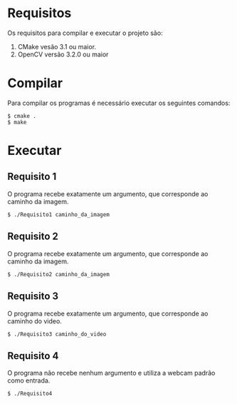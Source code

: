 # Requisitos
Os requisitos para compilar e executar o projeto são:
1. CMake vesão 3.1 ou maior.
2. OpenCV versão 3.2.0 ou maior

# Compilar
Para compilar os programas é necessário executar os seguintes comandos:
```console
$ cmake .
$ make
``` 

# Executar
## Requisito 1
O programa recebe exatamente um argumento, que corresponde ao caminho da imagem.

```console
$ ./Requisito1 caminho_da_imagem
``` 

## Requisito 2
O programa recebe exatamente um argumento, que corresponde ao caminho da imagem.

```console
$ ./Requisito2 caminho_da_imagem
``` 

## Requisito 3
O programa recebe exatamente um argumento, que corresponde ao caminho do video.

```console
$ ./Requisito3 caminho_do_video
``` 

## Requisito 4
O programa não recebe nenhum argumento e utiliza a webcam padrão como entrada.

```console
$ ./Requisito4
``` 